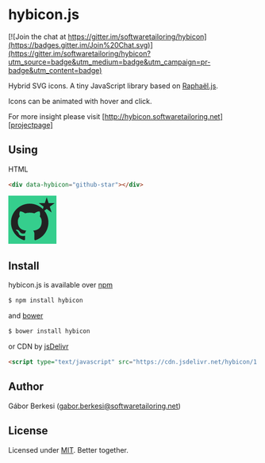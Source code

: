 hybicon.js
===========

[![Join the chat at https://gitter.im/softwaretailoring/hybicon](https://badges.gitter.im/Join%20Chat.svg)](https://gitter.im/softwaretailoring/hybicon?utm_source=badge&utm_medium=badge&utm_campaign=pr-badge&utm_content=badge)

Hybrid SVG icons. A tiny JavaScript library based on [Raphaël.js][raphaeljs].

Icons can be animated with hover and click.

For more insight please visit [http://hybicon.softwaretailoring.net][projectpage]

## Using

HTML
```html
<div data-hybicon="github-star"></div>
```

![sample image](hybicon.sample.png)

## Install

hybicon.js is available over [npm][npm]

```sh
$ npm install hybicon
```

and [bower][bower]

```sh
$ bower install hybicon
```

or CDN by [jsDelivr][jsdelivr]

```html
<script type="text/javascript" src="https://cdn.jsdelivr.net/hybicon/1.0.1/hybicon.min.js"></script>
```

## Author

Gábor Berkesi (gabor.berkesi@softwaretailoring.net)

## License

Licensed under [MIT][mit]. Better together.

[projectpage]: http://hybicon.softwaretailoring.net
[mit]: http://www.opensource.org/licenses/mit-license.php
[raphaeljs]: http://raphaeljs.com/
[npm]: https://www.npmjs.com/package/hybicon
[bower]: http://bower.io/search/?q=hybicon
[jsdelivr]: http://www.jsdelivr.com/?query=hybicon
